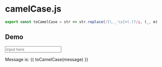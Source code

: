 # camelCase.js

```js
export const toCamelCase = str => str.replace(/[\._-\s]+(.)?/g, (_, m) => (m ? m.toUpperCase() : ''));

```

<script setup>
import { ref } from 'vue'

const toCamelCase = str => str.replace(/[\._-\s]+(.)?/g, (_, m) => (m ? m.toUpperCase() : ''));
const message = ref('')
</script>


## Demo

<input v-model="message" class="input" placeholder="input here" />

<p>Message is: {{ toCamelCase(message) }}</p>